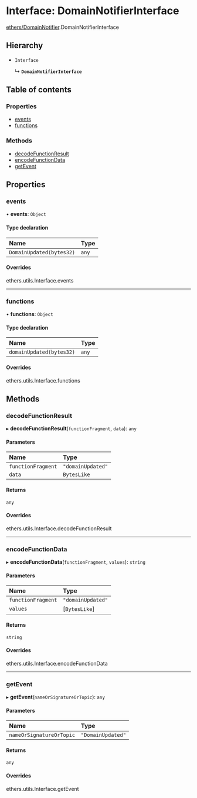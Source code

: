 # Interface: DomainNotifierInterface

[ethers/DomainNotifier](../modules/ethers_DomainNotifier.md).DomainNotifierInterface

## Hierarchy

- `Interface`

  ↳ **`DomainNotifierInterface`**

## Table of contents

### Properties

- [events](ethers_DomainNotifier.DomainNotifierInterface.md#events)
- [functions](ethers_DomainNotifier.DomainNotifierInterface.md#functions)

### Methods

- [decodeFunctionResult](ethers_DomainNotifier.DomainNotifierInterface.md#decodefunctionresult)
- [encodeFunctionData](ethers_DomainNotifier.DomainNotifierInterface.md#encodefunctiondata)
- [getEvent](ethers_DomainNotifier.DomainNotifierInterface.md#getevent)

## Properties

### events

• **events**: `Object`

#### Type declaration

| Name | Type |
| :------ | :------ |
| `DomainUpdated(bytes32)` | `any` |

#### Overrides

ethers.utils.Interface.events

___

### functions

• **functions**: `Object`

#### Type declaration

| Name | Type |
| :------ | :------ |
| `domainUpdated(bytes32)` | `any` |

#### Overrides

ethers.utils.Interface.functions

## Methods

### decodeFunctionResult

▸ **decodeFunctionResult**(`functionFragment`, `data`): `any`

#### Parameters

| Name | Type |
| :------ | :------ |
| `functionFragment` | ``"domainUpdated"`` |
| `data` | `BytesLike` |

#### Returns

`any`

#### Overrides

ethers.utils.Interface.decodeFunctionResult

___

### encodeFunctionData

▸ **encodeFunctionData**(`functionFragment`, `values`): `string`

#### Parameters

| Name | Type |
| :------ | :------ |
| `functionFragment` | ``"domainUpdated"`` |
| `values` | [`BytesLike`] |

#### Returns

`string`

#### Overrides

ethers.utils.Interface.encodeFunctionData

___

### getEvent

▸ **getEvent**(`nameOrSignatureOrTopic`): `any`

#### Parameters

| Name | Type |
| :------ | :------ |
| `nameOrSignatureOrTopic` | ``"DomainUpdated"`` |

#### Returns

`any`

#### Overrides

ethers.utils.Interface.getEvent
